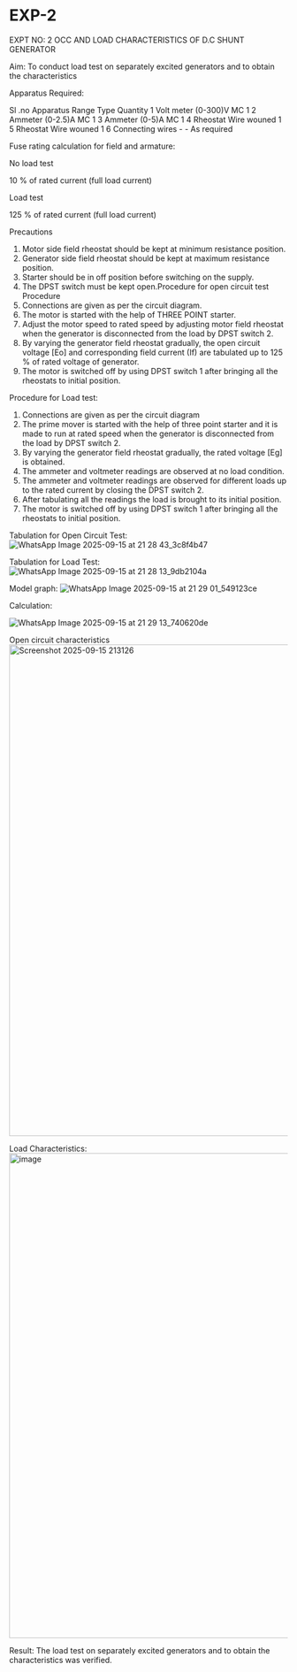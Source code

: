 # EXP-2
EXPT NO: 2 OCC AND LOAD CHARACTERISTICS OF D.C SHUNT GENERATOR

Aim:
To conduct load test on separately excited generators and to obtain the characteristics

Apparatus Required:

Sl .no	Apparatus	Range	Type	Quantity
1	Volt meter	(0-300)V	MC	1
2	Ammeter	(0-2.5)A	MC	1
3	Ammeter	(0-5)A	MC	1
4	Rheostat		Wire wouned	1
5	Rheostat		Wire wouned	1
6	Connecting wires	-	-	As required

Fuse rating calculation for field and armature:

No load test

10 % of rated current (full load current)

Load test

125 % of rated current (full load current)

Precautions

1.   Motor side field rheostat should be kept at minimum resistance position.
2.   Generator side field rheostat should be kept at maximum resistance position.
3.   Starter should be in off position before switching on the supply.
4.   The DPST switch must be kept open.Procedure for open circuit test
Procedure
1.   Connections are given as per the circuit diagram.
2.   The motor is started with the help of THREE POINT starter.
3.   Adjust the motor speed to rated speed by adjusting motor field rheostat when the generator is disconnected from the load by DPST switch 2.
4.   By  varying  the  generator  field  rheostat  gradually,  the  open  circuit  voltage  [Eo]  and corresponding field current (If) are tabulated up to 125 % of rated voltage of generator.
5.   The motor is switched off by using DPST switch 1 after bringing all the rheostats to initial position.

Procedure for Load test:

1.   Connections are given as per the circuit diagram
2.   The prime mover is started with the help of three point starter and it is made to run at rated speed when the generator is disconnected from the load by DPST switch 2.
3.   By varying the generator field rheostat gradually, the rated voltage [Eg] is obtained.
4.   The ammeter and voltmeter readings are observed at no load condition.
5.   The ammeter and voltmeter readings are observed for different loads up to the rated current by closing the DPST switch 2.
6.   After tabulating all the readings the load is brought to its initial position.
7.   The motor is switched off by using DPST switch 1 after bringing all the rheostats to initial position.

Tabulation for Open Circuit Test:
![WhatsApp Image 2025-09-15 at 21 28 43_3c8f4b47](https://github.com/user-attachments/assets/ff219626-a464-4aa5-ad6e-225c2a0e0582)

Tabulation for Load Test:
![WhatsApp Image 2025-09-15 at 21 28 13_9db2104a](https://github.com/user-attachments/assets/35a7d9cd-c6a4-46e1-9d37-1ff45df633df)

Model graph:
![WhatsApp Image 2025-09-15 at 21 29 01_549123ce](https://github.com/user-attachments/assets/e1804cdd-dfec-402d-8e9f-aaacbf44baac)

Calculation: 

![WhatsApp Image 2025-09-15 at 21 29 13_740620de](https://github.com/user-attachments/assets/b4a56c48-b30d-4aec-9d69-577156069c99)

Open circuit characteristics
<img width="1256" height="889" alt="Screenshot 2025-09-15 213126" src="https://github.com/user-attachments/assets/0f6326d2-a180-4ebd-abf2-93e5534fbc00" />

  
Load Characteristics:
<img width="1120" height="877" alt="image" src="https://github.com/user-attachments/assets/f3d79fe0-9b6d-4480-adab-c90249411132" />

 
Result:
The load test on separately excited generators and to obtain the characteristics was verified.
